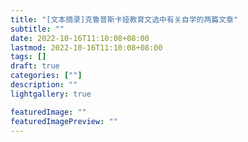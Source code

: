 ```yaml
---
title: "[文本摘录]克鲁普斯卡娅教育文选中有关自学的两篇文章"
subtitle: ""
date: 2022-10-16T11:10:08+08:00
lastmod: 2022-10-16T11:10:08+08:00
tags: []
draft: true
categories: [""]
description: ""
lightgallery: true

featuredImage: ""
featuredImagePreview: ""
---
```




